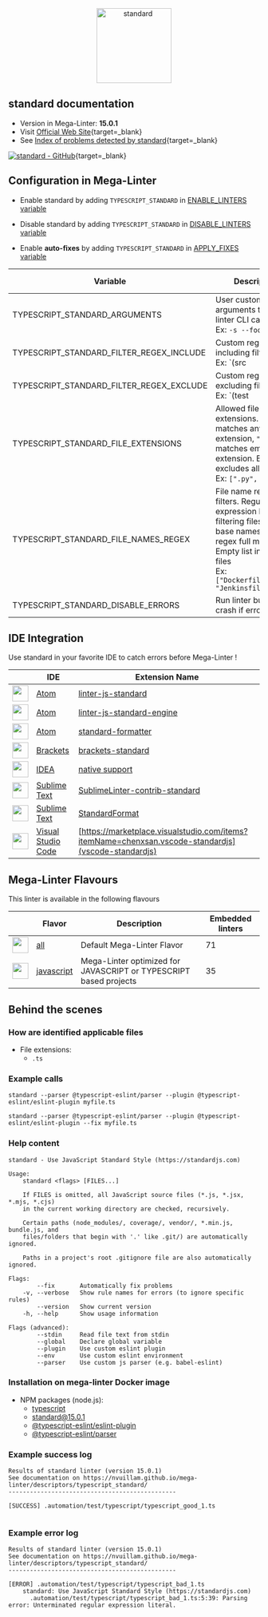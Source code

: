 <!-- markdownlint-disable MD033 MD041 -->
<!-- Generated by .automation/build.py, please do not update manually -->

<div align="center">
  <a href="https://standardjs.com/" target="blank" title="Visit linter Web Site">
    <img src="https://github.com/standard/standard/raw/master/sticker.png" alt="standard" height="150px" class="megalinter-banner">
  </a>
</div>

## standard documentation

- Version in Mega-Linter: **15.0.1**
- Visit [Official Web Site](https://standardjs.com/){target=_blank}
- See [Index of problems detected by standard](https://standardjs.com/rules.html){target=_blank}

[![standard - GitHub](https://gh-card.dev/repos/standard/standard.svg?fullname=)](https://github.com/standard/standard){target=_blank}

## Configuration in Mega-Linter

- Enable standard by adding `TYPESCRIPT_STANDARD` in [ENABLE_LINTERS variable](/configuration/#activation-and-deactivation)
- Disable standard by adding `TYPESCRIPT_STANDARD` in [DISABLE_LINTERS variable](/configuration/#activation-and-deactivation)

- Enable **auto-fixes** by adding `TYPESCRIPT_STANDARD` in [APPLY_FIXES variable](/configuration/#apply-fixes)

| Variable | Description | Default value |
| ----------------- | -------------- | -------------- |
| TYPESCRIPT_STANDARD_ARGUMENTS | User custom arguments to add in linter CLI call<br/>Ex: `-s --foo "bar"` |  |
| TYPESCRIPT_STANDARD_FILTER_REGEX_INCLUDE | Custom regex including filter<br/>Ex: `(src|lib)` | Include every file |
| TYPESCRIPT_STANDARD_FILTER_REGEX_EXCLUDE | Custom regex excluding filter<br/>Ex: `(test|examples)` | Exclude no file |
| TYPESCRIPT_STANDARD_FILE_EXTENSIONS | Allowed file extensions. `"*"` matches any extension, `""` matches empty extension. Empty list excludes all files<br/>Ex: `[".py", ""]` | `[".ts"]` |
| TYPESCRIPT_STANDARD_FILE_NAMES_REGEX | File name regex filters. Regular expression list for filtering files by their base names using regex full match. Empty list includes all files<br/>Ex: `["Dockerfile(-.+)?", "Jenkinsfile"]` | Include every file |
| TYPESCRIPT_STANDARD_DISABLE_ERRORS | Run linter but disable crash if errors found | `false` |

## IDE Integration

Use standard in your favorite IDE to catch errors before Mega-Linter !

| <!-- --> | IDE | Extension Name |
| :--: | ----------------- | -------------- |
| <img src="https://github.com/nvuillam/mega-linter/raw/master/docs/assets/icons/atom.ico" alt="" height="32px" class="megalinter-icon"></a> | [Atom](https://atom.io/) | [linter-js-standard](https://atom.io/packages/linter-js-standard) |
| <img src="https://github.com/nvuillam/mega-linter/raw/master/docs/assets/icons/atom.ico" alt="" height="32px" class="megalinter-icon"></a> | [Atom](https://atom.io/) | [linter-js-standard-engine](https://atom.io/packages/linter-js-standard-engine) |
| <img src="https://github.com/nvuillam/mega-linter/raw/master/docs/assets/icons/atom.ico" alt="" height="32px" class="megalinter-icon"></a> | [Atom](https://atom.io/) | [standard-formatter](https://atom.io/packages/standard-formatter) |
| <img src="https://github.com/nvuillam/mega-linter/raw/master/docs/assets/icons/brackets.ico" alt="" height="32px" class="megalinter-icon"></a> | [Brackets](http://brackets.io/) | [brackets-standard](https://github.com/ishamf/brackets-standard/) |
| <img src="https://github.com/nvuillam/mega-linter/raw/master/docs/assets/icons/idea.ico" alt="" height="32px" class="megalinter-icon"></a> | [IDEA](https://www.jetbrains.com/products.html#type=ide) | [native support](https://blog.jetbrains.com/webstorm/2017/01/webstorm-2017-1-eap-171-2272/) |
| <img src="https://github.com/nvuillam/mega-linter/raw/master/docs/assets/icons/sublime.ico" alt="" height="32px" class="megalinter-icon"></a> | [Sublime Text](https://www.sublimetext.com/) | [SublimeLinter-contrib-standard](https://packagecontrol.io/packages/SublimeLinter-contrib-standard) |
| <img src="https://github.com/nvuillam/mega-linter/raw/master/docs/assets/icons/sublime.ico" alt="" height="32px" class="megalinter-icon"></a> | [Sublime Text](https://www.sublimetext.com/) | [StandardFormat](https://packagecontrol.io/packages/StandardFormat) |
| <img src="https://github.com/nvuillam/mega-linter/raw/master/docs/assets/icons/vscode.ico" alt="" height="32px" class="megalinter-icon"></a> | [Visual Studio Code](https://code.visualstudio.com/) | [https://marketplace.visualstudio.com/items?itemName=chenxsan.vscode-standardjs](vscode-standardjs) |

## Mega-Linter Flavours

This linter is available in the following flavours

| <!-- --> | Flavor | Description | Embedded linters |
| :------: | ------ | ----------- | ---------------- |
| <img src="https://github.com/nvuillam/mega-linter/raw/master/docs/assets/images/mega-linter-square.png" alt="" height="32px" class="megalinter-icon"></a> | [all](https://nvuillam.github.io/mega-linter/supported-linters/) | Default Mega-Linter Flavor | 71 |
| <img src="https://github.com/nvuillam/mega-linter/raw/master/docs/assets/icons/javascript.ico" alt="" height="32px" class="megalinter-icon"></a> | [javascript](https://nvuillam.github.io/mega-linter/flavors/javascript/) | Mega-Linter optimized for JAVASCRIPT or TYPESCRIPT based projects | 35 |

## Behind the scenes

### How are identified applicable files

- File extensions:
  - `.ts`

<!-- markdownlint-disable -->
<!-- /* cSpell:disable */ -->

### Example calls

```shell
standard --parser @typescript-eslint/parser --plugin @typescript-eslint/eslint-plugin myfile.ts
```

```shell
standard --parser @typescript-eslint/parser --plugin @typescript-eslint/eslint-plugin --fix myfile.ts
```


### Help content

```shell
standard - Use JavaScript Standard Style (https://standardjs.com)

Usage:
    standard <flags> [FILES...]

    If FILES is omitted, all JavaScript source files (*.js, *.jsx, *.mjs, *.cjs)
    in the current working directory are checked, recursively.

    Certain paths (node_modules/, coverage/, vendor/, *.min.js, bundle.js, and
    files/folders that begin with '.' like .git/) are automatically ignored.

    Paths in a project's root .gitignore file are also automatically ignored.

Flags:
        --fix       Automatically fix problems
    -v, --verbose   Show rule names for errors (to ignore specific rules)
        --version   Show current version
    -h, --help      Show usage information

Flags (advanced):
        --stdin     Read file text from stdin
        --global    Declare global variable
        --plugin    Use custom eslint plugin
        --env       Use custom eslint environment
        --parser    Use custom js parser (e.g. babel-eslint)

```

### Installation on mega-linter Docker image

- NPM packages (node.js):
  - [typescript](https://www.npmjs.com/package/typescript)
  - [standard@15.0.1](https://www.npmjs.com/package/standard)
  - [@typescript-eslint/eslint-plugin](https://www.npmjs.com/package/@typescript-eslint/eslint-plugin)
  - [@typescript-eslint/parser](https://www.npmjs.com/package/@typescript-eslint/parser)

### Example success log

```shell
Results of standard linter (version 15.0.1)
See documentation on https://nvuillam.github.io/mega-linter/descriptors/typescript_standard/
-----------------------------------------------

[SUCCESS] .automation/test/typescript/typescript_good_1.ts
    

```

### Example error log

```shell
Results of standard linter (version 15.0.1)
See documentation on https://nvuillam.github.io/mega-linter/descriptors/typescript_standard/
-----------------------------------------------

[ERROR] .automation/test/typescript/typescript_bad_1.ts
    standard: Use JavaScript Standard Style (https://standardjs.com)
      .automation/test/typescript/typescript_bad_1.ts:5:39: Parsing error: Unterminated regular expression literal.

```
